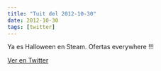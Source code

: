 ```yaml
---
title: "Tuit del 2012-10-30"
date: 2012-10-30
tags: [twitter]
---
```


Ya es Halloween en Steam. Ofertas everywhere !!!



[Ver en Twitter](https://twitter.com/i/web/status/263304956424101888)
